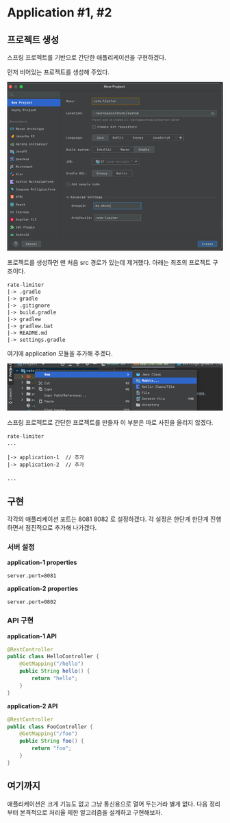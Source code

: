 # Application #1, #2

## 프로젝트 생성

스프링 프로젝트를 기반으로 간단한 애플리케이션을 구현하겠다.

먼저 비어있는 프로젝트를 생성해 주었다.

![](../public/application/rate-limiter-root-create.png)

프로젝트를 생성하면 맨 처음 src 경로가 있는데 제거했다.
아래는 최초의 프로젝트 구조이다.

```text
rate-limiter
|-> .gradle
|-> gradle
|-> .gitignore
|-> build.gradle
|-> gradlew
|-> gradlew.bat
|-> README.md
|-> settings.gradle  
```

여기에 application 모듈을 추가해 주겠다.

![img.png](rate-limiter-create-module-application.png)

스프링 프로젝트로 간단한 프로젝트를 만들자 이 부분은 따로 사진을 올리지 않겠다.

```text
rate-limiter
...

|-> application-1  // 추가
|-> application-2  // 추가

...
```

## 구현

각각의 애플리케이션 포트는 8081 8082 로 설정하겠다.
각 설정은 한단계 한단계 진행하면서 점진적으로 추가해 나가겠다.

### 서버 설정

**application-1 properties**

```properties
server.port=8081 
```

**application-2 properties**

```properties
server.port=0802 
```

### API 구현 

**application-1 API**
```java
@RestController
public class HelloController {
    @GetMapping("/hello")
    public String hello() {
        return "hello";
    }
}
```

**application-2 API**
```java
@RestController
public class FooController {
    @GetMapping("/foo")
    public String foo() {
        return "foo";
    }
}
```

## 여기까지 

애플리케이션은 크게 기능도 없고 그냥 통신용으로 열어 두는거라 별게 없다. 다음 정리부터 본격적으로 처리율 제한 알고리즘을 설계하고 구현해보자.